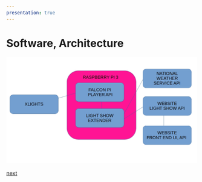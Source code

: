 ```yaml
---
presentation: true
---
```


# Software, Architecture

![](/images/light-show-architecture.jpg)

[next](/light-show-presentation/060-xlights)
